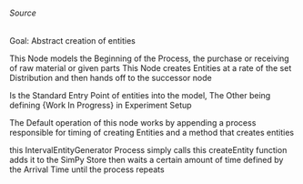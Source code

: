 ###### Source
Goal: Abstract creation of entities

This Node models the Beginning of the Process, the purchase or receiving of raw material or given parts
This Node creates Entities at a rate of the set Distribution and then hands off to the successor node

Is the Standard Entry Point of entities into the model, The Other being defining {Work In Progress} in Experiment Setup

The Default operation of this node works by appending a process responsible for timing of creating Entities and a method that creates entities 

this IntervalEntityGenerator Process simply calls this createEntity function adds it to the SimPy Store then waits a certain amount of time defined by the Arrival Time until the process repeats 